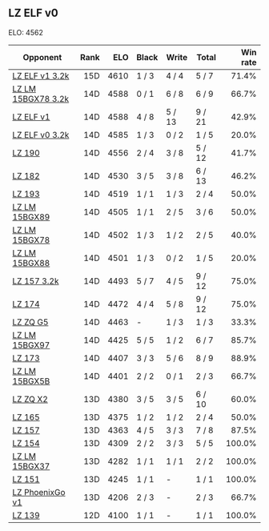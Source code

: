 ## LZ ELF v0 ##

ELO: 4562

Opponent | Rank | ELO | Black | Write | Total | Win rate
---------|-----:|----:|-------|-------|-------|-------:
[LZ ELF v1 3.2k](LZ%20ELF%20v1%203.2k.md) | 15D | 4610 | 1 / 3 | 4 / 4 | 5 / 7 | 71.4%
[LZ LM 15BGX78 3.2k](LZ%20LM%2015BGX78%203.2k.md) | 14D | 4588 | 0 / 1 | 6 / 8 | 6 / 9 | 66.7%
[LZ ELF v1](LZ%20ELF%20v1.md) | 14D | 4588 | 4 / 8 | 5 / 13 | 9 / 21 | 42.9%
[LZ ELF v0 3.2k](LZ%20ELF%20v0%203.2k.md) | 14D | 4585 | 1 / 3 | 0 / 2 | 1 / 5 | 20.0%
[LZ 190](LZ%20190.md) | 14D | 4556 | 2 / 4 | 3 / 8 | 5 / 12 | 41.7%
[LZ 182](LZ%20182.md) | 14D | 4530 | 3 / 5 | 3 / 8 | 6 / 13 | 46.2%
[LZ 193](LZ%20193.md) | 14D | 4519 | 1 / 1 | 1 / 3 | 2 / 4 | 50.0%
[LZ LM 15BGX89](LZ%20LM%2015BGX89.md) | 14D | 4505 | 1 / 1 | 2 / 5 | 3 / 6 | 50.0%
[LZ LM 15BGX78](LZ%20LM%2015BGX78.md) | 14D | 4502 | 1 / 3 | 1 / 2 | 2 / 5 | 40.0%
[LZ LM 15BGX88](LZ%20LM%2015BGX88.md) | 14D | 4501 | 1 / 3 | 0 / 2 | 1 / 5 | 20.0%
[LZ 157 3.2k](LZ%20157%203.2k.md) | 14D | 4493 | 5 / 7 | 4 / 5 | 9 / 12 | 75.0%
[LZ 174](LZ%20174.md) | 14D | 4472 | 4 / 4 | 5 / 8 | 9 / 12 | 75.0%
[LZ ZQ G5](LZ%20ZQ%20G5.md) | 14D | 4463 | - | 1 / 3 | 1 / 3 | 33.3%
[LZ LM 15BGX97](LZ%20LM%2015BGX97.md) | 14D | 4425 | 5 / 5 | 1 / 2 | 6 / 7 | 85.7%
[LZ 173](LZ%20173.md) | 14D | 4407 | 3 / 3 | 5 / 6 | 8 / 9 | 88.9%
[LZ LM 15BGX5B](LZ%20LM%2015BGX5B.md) | 14D | 4401 | 2 / 2 | 0 / 1 | 2 / 3 | 66.7%
[LZ ZQ X2](LZ%20ZQ%20X2.md) | 13D | 4380 | 3 / 5 | 3 / 5 | 6 / 10 | 60.0%
[LZ 165](LZ%20165.md) | 13D | 4375 | 1 / 2 | 1 / 2 | 2 / 4 | 50.0%
[LZ 157](LZ%20157.md) | 13D | 4363 | 4 / 5 | 3 / 3 | 7 / 8 | 87.5%
[LZ 154](LZ%20154.md) | 13D | 4309 | 2 / 2 | 3 / 3 | 5 / 5 | 100.0%
[LZ LM 15BGX37](LZ%20LM%2015BGX37.md) | 13D | 4282 | 1 / 1 | 1 / 1 | 2 / 2 | 100.0%
[LZ 151](LZ%20151.md) | 13D | 4245 | 1 / 1 | - | 1 / 1 | 100.0%
[LZ PhoenixGo v1](LZ%20PhoenixGo%20v1.md) | 13D | 4206 | 2 / 3 | - | 2 / 3 | 66.7%
[LZ 139](LZ%20139.md) | 12D | 4100 | 1 / 1 | - | 1 / 1 | 100.0%
